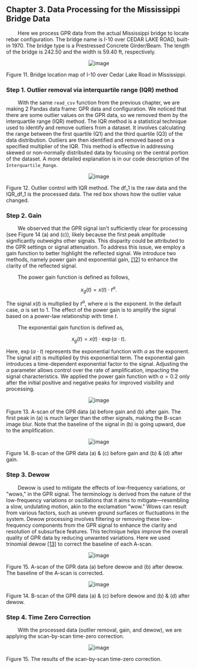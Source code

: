## Chapter 3. Data Processing for the Mississippi Bridge Data

&nbsp;&nbsp;&nbsp;&nbsp;&nbsp;&nbsp;&nbsp;&nbsp;Here we process GPR data from the actual Mississippi bridge to locate rebar configuration. The bridge name is I-10 over CEDAR LAKE ROAD, built-in 1970. The bridge type is a Prestressed Concrete Girder/Beam. The length of the bridge is 242.50 and the width is 59.40 ft, respectively.


<p align="center">
  <img src="https://github.com/SteveYangFHWA/GPR-test/assets/154262555/657d0502-d540-45d3-a4e5-3d9c5dfbcaa7" alt="image">
</p>

Figure 11. Bridge location map of I-10 over Cedar Lake Road in Mississippi.

### Step 1. Outlier removal via interquartile range (IQR) method

&nbsp;&nbsp;&nbsp;&nbsp;&nbsp;&nbsp;&nbsp;&nbsp;With the same `read_csv` function from the previous chapter, we are making 2 Pandas data frame: GPR data and configuration. We noticed that there are some outlier values on the GPR data, so we removed them by the interquartile range (IQR) method. The IQR method is a statistical technique used to identify and remove outliers from a dataset. It involves calculating the range between the first quartile (Q1) and the third quartile (Q3) of the data distribution. Outliers are then identified and removed based on a specified multiplier of the IQR. This method is effective in addressing skewed or non-normally distributed data by focusing on the central portion of the dataset. A more detailed explanation is in our code description of the `Interquartile_Range`.


<p align="center">
  <img src="https://github.com/SteveYangFHWA/GPR-test/assets/154262555/56ae9f68-382e-4067-845b-175ed992b692" alt="image">
</p>

Figure 12. Outlier control with IQR method. The df_1 is the raw data and the IQR_df_1 is the processed data. The red box shows how the outlier value changed.

### Step 2. Gain
&nbsp;&nbsp;&nbsp;&nbsp;&nbsp;&nbsp;&nbsp;&nbsp;We observed that the GPR signal isn't sufficiently clear for processing (see Figure 14 (a) and (c)), likely because the first peak amplitude significantly outweighs other signals. This disparity could be attributed to the GPR settings or signal attenuation. To address this issue, we employ a gain function to better highlight the reflected signal. We introduce two methods, namely power gain and exponential gain, <a href="https://emanuelhuber.github.io/RGPR/02_RGPR_tutorial_basic-GPR-data-processing/">[12]</a> to enhance the clarity of the reflected signal. 

&nbsp;&nbsp;&nbsp;&nbsp;&nbsp;&nbsp;&nbsp;&nbsp;The power gain function is defined as follows,

$$
x_g(t) = x(t) \cdot t^ \alpha.
$$

The signal $x(t)$ is multiplied by $t^ \alpha$, where $\alpha$ is the exponent. In the default case, $\alpha$ is set to 1. The effect of the power gain is to amplify the signal based on a power-law relationship with time $t$. 

&nbsp;&nbsp;&nbsp;&nbsp;&nbsp;&nbsp;&nbsp;&nbsp;The exponential gain function is defined as,

$$
x_g(t) = x(t) \cdot \exp(\alpha \cdot t).
$$

Here, $\exp(\alpha \cdot t)$ represents the exponential function with $\alpha$ as the exponent. The signal $x(t)$ is multiplied by this exponential term. The exponential gain introduces a time-dependent exponential factor to the signal. Adjusting the $\alpha$ parameter allows control over the rate of amplification, impacting the signal characteristics. We applied the power gain function with $\alpha = 0.2$ only after the initial positive and negative peaks for improved visibility and processing.


<p align="center">
  <img src="https://github.com/SteveYangFHWA/GPR-test/assets/154262555/8c27afb6-b0ef-4c3e-b3db-6629f5295e1a" alt="image">
</p>

Figure 13. A-scan of the GPR data (a) before gain and (b) after gain. The first peak in (a) is much larger than the other signals, making the B-scan image blur. Note that the baseline of the signal in (b) is going upward, due to the amplification.


<p align="center">
  <img src="https://github.com/SteveYangFHWA/GPR-test/assets/154262555/4a13ee06-8366-4018-b498-4a3c7600c2a2" alt="image">
</p>

Figure 14. B-scan of the GPR data (a) & (c) before gain and (b) & (d) after gain.

### Step 3. Dewow

&nbsp;&nbsp;&nbsp;&nbsp;&nbsp;&nbsp;&nbsp;&nbsp;Dewow is used to mitigate the effects of low-frequency variations, or "wows," in the GPR signal. The terminology is derived from the nature of the low-frequency variations or oscillations that it aims to mitigate—resembling a slow, undulating motion, akin to the exclamation "wow." Wows can result from various factors, such as uneven ground surfaces or fluctuations in the system. Dewow processing involves filtering or removing these low-frequency components from the GPR signal to enhance the clarity and resolution of subsurface features. This technique helps improve the overall quality of GPR data by reducing unwanted variations. Here we used trinomial dewow <a href="https://github.com/iannesbitt/readgssi/blob/master/readgssi/functions.py">[13]</a> to correct the baseline of each A-scan.


<p align="center">
  <img src="https://github.com/SteveYangFHWA/GPR-test/assets/154262555/4fc9b776-a26b-459c-9511-c1181551534f" alt="image">
</p>

Figure 15. A-scan of the GPR data (a) before dewow and (b) after dewow. The baseline of the A-scan is corrected.


<p align="center">
  <img src="https://github.com/SteveYangFHWA/GPR-test/assets/154262555/cbb12b38-4445-4bde-a788-b98d21c0a713" alt="image">
</p>

Figure 14. B-scan of the GPR data (a) & (c) before dewow and (b) & (d) after dewow.

### Step 4. Time Zero Correction

&nbsp;&nbsp;&nbsp;&nbsp;&nbsp;&nbsp;&nbsp;&nbsp;With the processed data (outlier removal, gain, and dewow), we are applying the scan-by-scan time-zero correction. 


<p align="center">
  <img src="https://github.com/SteveYangFHWA/GPR-test/assets/154262555/0b55284a-65b7-42a9-a1ca-ca973002a3d5" alt="image">
</p>

Figure 15. The results of the scan-by-scan time-zero correction.


